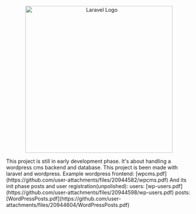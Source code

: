 <p align="center"><a href="https://laravel.com" target="_blank"><img src="https://raw.githubusercontent.com/laravel/art/master/logo-lockup/5%20SVG/2%20CMYK/1%20Full%20Color/laravel-logolockup-cmyk-red.svg" width="400" alt="Laravel Logo"></a></p>
This project is still in early development phase. It's about handling a wordpress cms backend and database.
This project is been made with laravel and wordpress.
Example wordpress frontend:
[wpcms.pdf](https://github.com/user-attachments/files/20944582/wpcms.pdf)
And its init phase posts and user registration(unpolished):
users:
[wp-users.pdf](https://github.com/user-attachments/files/20944598/wp-users.pdf)
posts:
[WordPressPosts.pdf](https://github.com/user-attachments/files/20944604/WordPressPosts.pdf)
